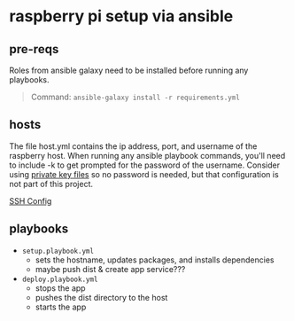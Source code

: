 # raspberry pi setup via ansible

## pre-reqs
Roles from ansible galaxy need to be installed before running any playbooks.
> Command: `ansible-galaxy install -r requirements.yml`

## hosts
The file host.yml contains the ip address, port, and username of the raspberry host.  When running any ansible playbook commands, you'll need to include -k to get prompted for the password of the username.  Consider using [private key files](https://docs.ansible.com/ansible/latest/user_guide/intro_inventory.html#list-of-behavioral-inventory-parameters) so no password is needed, but that configuration is not part of this project.

[SSH Config](https://nerderati.com/2011/03/17/simplify-your-life-with-an-ssh-config-file/)

## playbooks
* `setup.playbook.yml`
  * sets the hostname, updates packages, and installs dependencies
  * maybe push dist & create app service???
* `deploy.playbook.yml`
  * stops the app
  * pushes the dist directory to the host
  * starts the app

